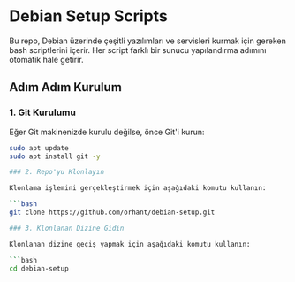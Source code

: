 # Debian Setup Scripts

Bu repo, Debian üzerinde çeşitli yazılımları ve servisleri kurmak için gereken bash scriptlerini içerir. Her script farklı bir sunucu yapılandırma adımını otomatik hale getirir.

## Adım Adım Kurulum

### 1. Git Kurulumu
Eğer Git makinenizde kurulu değilse, önce Git'i kurun:
```bash
sudo apt update
sudo apt install git -y

### 2. Repo'yu Klonlayın

Klonlama işlemini gerçekleştirmek için aşağıdaki komutu kullanın:

```bash
git clone https://github.com/orhant/debian-setup.git

### 3. Klonlanan Dizine Gidin

Klonlanan dizine geçiş yapmak için aşağıdaki komutu kullanın:

```bash
cd debian-setup
